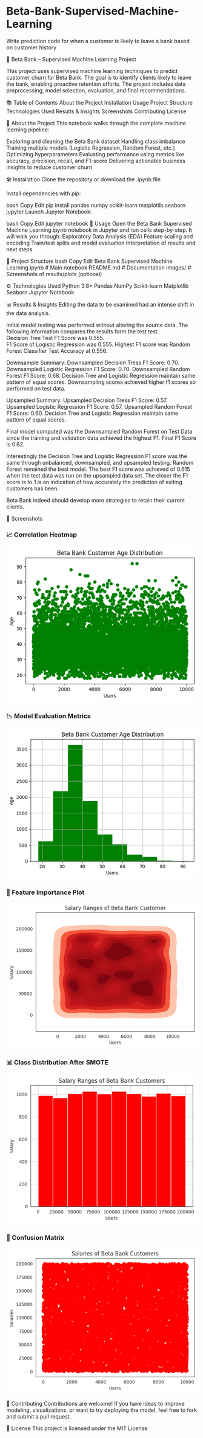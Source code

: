 # Beta-Bank-Supervised-Machine-Learning
Write prediction code for when a customer is likely to leave a bank based on customer history

🏦 Beta Bank – Supervised Machine Learning Project

This project uses supervised machine learning techniques to predict customer churn for Beta Bank. The goal is to identify clients likely to leave the bank, enabling proactive retention efforts. The project includes data preprocessing, model selection, evaluation, and final recommendations.

📚 Table of Contents
About the Project
Installation
Usage
Project Structure
Technologies Used
Results & Insights
Screenshots
Contributing
License

📌 About the Project
This notebook walks through the complete machine learning pipeline:

Exploring and cleaning the Beta Bank dataset
Handling class imbalance
Training multiple models (Logistic Regression, Random Forest, etc.)
Optimizing hyperparameters
Evaluating performance using metrics like accuracy, precision, recall, and F1-score
Delivering actionable business insights to reduce customer churn

🛠 Installation
Clone the repository or download the .ipynb file

Install dependencies with pip:

bash
Copy
Edit
pip install pandas numpy scikit-learn matplotlib seaborn jupyter
Launch Jupyter Notebook:

bash
Copy
Edit
jupyter notebook
🚀 Usage
Open the Beta Bank Supervised Machine Learning.ipynb notebook in Jupyter and run cells step-by-step. It will walk you through:
Exploratory Data Analysis (EDA)
Feature scaling and encoding
Train/test splits and model evaluation
Interpretation of results and next steps

📁 Project Structure
bash
Copy
Edit
Beta Bank Supervised Machine Learning.ipynb  # Main notebook
README.md                                   # Documentation
images/                                     # Screenshots of results/plots (optional)

⚙️ Technologies Used
Python 3.8+
Pandas
NumPy
Scikit-learn
Matplotlib
Seaborn
Jupyter Notebook

📊 Results & Insights
Editing the data to be examined had an intense shift in the data analysis. 

Initial model testing was performed without altering the source data.  The following information compares the results form the test test.  
Decision Tree Test F1 Score  was 0.555.  
F1 Score of Logistic Regression was 0.555. 
Highest F1 score was Random Forest Classifier Test Accuracy at 0.556.

Downsample Summary:
Downsampled Decision Tress F1 Score: 0.70. 
Downsampled Logistic Regression F1 Score: 0.70. 
Downsampled Random Forest F1 Score: 0.68. 
Decision Tree and Logistic Regression maintain same pattern of equal scores.  Downsampling scores achieved higher f1 scores so performed on test data.  

Upsampled Summary:
Upsampled Decision Tress F1 Score: 0.57. 
Upsampled Logistic Regression F1 Score: 0.57. 
Upsampled Random Forest F1 Score: 0.60. 
Decision Tree and Logistic Regression maintain same pattern of equal scores. 

Final model computed was the Downsampled Random Forest on Test Data since the training and validation data achieved the highest F1.  Final F1 Score is 0.62.  

Interestingly the Decision Tree and Logistic Regression F1 score was the same through unbalanced, downsampled, and upsampled testing.  Random Forest remained the best model. The best F1 score was achieved of 0.615 when the test data was run on the upsampled data set.  The closer the F1 score is to 1 is an indication of how accurately the prediction of exiting customers has been.  

Beta Bank indeed should develop more strategies to retain their current clients.  

📸 Screenshots
### 📈 Correlation Heatmap  
![Heatmap](images/image_1.png)

### 📉 Model Evaluation Metrics  
![Metrics](images/image_2.png)

### 🧠 Feature Importance Plot  
![Feature Importance](images/image_3.png)

### 📊 Class Distribution After SMOTE  
![SMOTE Results](images/image_4.png)

### 🧪 Confusion Matrix  
![Confusion Matrix](images/image_5.png)


🤝 Contributing
Contributions are welcome! If you have ideas to improve modeling, visualizations, or want to try deploying the model, feel free to fork and submit a pull request.

🪪 License
This project is licensed under the MIT License.
